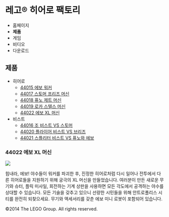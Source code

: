 # 레고® 히어로 팩토리

- 홈페이지
- **제품**
- 게임
- 비디오
- 다운로드

## 제품

- 히어로
  - [44015 에보 워커](/ko-KR/themes/Hero-Factory/products/44015.md)
  - [44017 스토머 프리즈 머신](/ko-KR/themes/Hero-Factory/products/44017.md)
  - [44018 퓨노 제트 머신](/ko-KR/themes/Hero-Factory/products/44018.md)
  - [44019 로카 스텔스 머신](/ko-KR/themes/Hero-Factory/products/44019.md)
  - [44022 에보 XL 머신](/ko-KR/themes/Hero-Factory/products/44022.md)
- 비스트
  - [44016 조 비스트 VS 스토머](/ko-KR/themes/Hero-Factory/products/44016.md)
  - [44020 플라이어 비스트 VS 브리즈](/ko-KR/themes/Hero-Factory/products/44020.md)
  - [44021 스플리터 비스트 VS 퓨노와 에보](/ko-KR/themes/Hero-Factory/products/44021.md)

### 44022 에보 XL 머신

![](https://www.lego.com/cdn/product-assets/product.img.pri/44022_prod.jpg)

힘내라, 에보! 야수들이 워커를 파괴한 후, 진정한 히어로처럼 다시 일어나 전투에서 다른 히어로들을 지원하기 위해 궁극의 XL 머신을 만들었습니다. 여러분이 만든 새로운 무기와 슈터, 플릭 미사일, 회전하는 기계 상판을 사용하면 모든 각도에서 공격하는 야수를 상대할 수 있습니다. 모든 기술을 갖추고 있으니 선량한 시민들을 위해 안트로폴리스 시티를 완전히 되찾으세요. 무기와 액세서리를 갖춘 에보 미니 로봇이 포함되어 있습니다.

&copy;2014 The LEGO Group. All rights reserved.